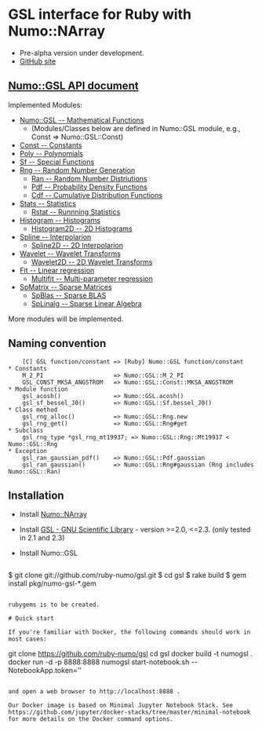 # GSL interface for Ruby with Numo::NArray

* Pre-alpha version under development.
* [GitHub site](https://github.com/ruby-numo/gsl)

## [Numo::GSL API document](http://ruby-numo.github.io/gsl/doc/)

Implemented Modules:

* [Numo::GSL -- Mathematical Functions](http://ruby-numo.github.io/gsl/doc/Numo/GSL.html)
  * (Modules/Classes below are defined in Numo::GSL module, e.g., Const => Numo::GSL::Const)
* [Const -- Constants](http://ruby-numo.github.io/gsl/doc/Numo/GSL/Const.html)
* [Poly -- Polynomials](http://ruby-numo.github.io/gsl/doc/Numo/GSL/Poly.html)
* [Sf -- Special Functions](http://ruby-numo.github.io/gsl/doc/Numo/GSL/Sf.html)
* [Rng -- Random Number Generation](http://ruby-numo.github.io/gsl/doc/Numo/GSL/Rng.html)
  * [Ran -- Random Number Distriutions](http://ruby-numo.github.io/gsl/doc/Numo/GSL/Ran.html)
  * [Pdf -- Probability Density Functions](http://ruby-numo.github.io/gsl/doc/Numo/GSL/Pdf.html)
  * [Cdf -- Cumulative Distribution Functions](http://ruby-numo.github.io/gsl/doc/Numo/GSL/Cdf.html)
* [Stats -- Statistics](http://ruby-numo.github.io/gsl/doc/Numo/GSL/Stats.html)
  * [Rstat -- Runnning Statistics](http://ruby-numo.github.io/gsl/doc/Numo/GSL/Rstat.html)
* [Histogram -- Histograms](http://ruby-numo.github.io/gsl/doc/Numo/GSL/Histogram.html)
  * [Histogram2D -- 2D Histograms](http://ruby-numo.github.io/gsl/doc/Numo/GSL/Histogram2D.html)
* [Spline -- Interpolarion](http://ruby-numo.github.io/gsl/doc/Numo/GSL/Spline.html)
  * [Spline2D -- 2D Interpolarion](http://ruby-numo.github.io/gsl/doc/Numo/GSL/Spline2D.html)
* [Wavelet -- Wavelet Transforms](http://ruby-numo.github.io/gsl/doc/Numo/GSL/Wavelet.html)
  * [Wavelet2D -- 2D Wavelet Transforms](http://ruby-numo.github.io/gsl/doc/Numo/GSL/Wavelet2D.html)
* [Fit -- Linear regression](http://ruby-numo.github.io/gsl/doc/Numo/GSL/Fit.html)
  * [Multifit -- Multi-parameter regression](http://ruby-numo.github.io/gsl/doc/Numo/GSL/Multifit.html)
* [SpMatrix -- Sparse Matrices](http://ruby-numo.github.io/gsl/doc/Numo/GSL/SpMatrix.html)
  * [SpBlas -- Sparse BLAS](http://ruby-numo.github.io/gsl/doc/Numo/GSL/SpBlas.html)
  * [SpLinalg -- Sparse Linear Algebra](http://ruby-numo.github.io/gsl/doc/Numo/GSL/SpLinalg.html)

More modules will be implemented.

## Naming convention

```
    [C] GSL function/constant => [Ruby] Numo::GSL function/constant
* Constants
    M_2_PI                    => Numo::GSL::M_2_PI
    GSL_CONST_MKSA_ANGSTROM   => Numo::GSL::Const::MKSA_ANGSTROM
* Module function
    gsl_acosh()               => Numo::GSL.acosh()
    gsl_sf_bessel_J0()        => Numo::GSL::Sf.bessel_J0()
* Class method
    gsl_rng_alloc()           => Numo::GSL::Rng.new
    gsl_rng_get()             => Numo::GSL::Rng#get
* Subclass
    gsl_rng_type *gsl_rng_mt19937; => Numo::GSL::Rng::Mt19937 < Numo::GSL::Rng
* Exception
    gsl_ran_gaussian_pdf()    => Numo::GSL::Pdf.gaussian
    gsl_ran_gaussian()        => Numo::GSL::Rng#gaussian (Rng includes Numo::GSL::Ran)
```

## Installation

* Install [Numo::NArray](https://github.com/ruby-numo/narray)
* Install [GSL - GNU Scientific Library](http://www.gnu.org/software/gsl/) - version >=2.0, <=2.3. (only tested in 2.1 and 2.3)

* Install Numo::GSL
  ```shell
$ git clone git://github.com/ruby-numo/gsl.git
$ cd gsl
$ rake build
$ gem install pkg/numo-gsl-*.gem
```

rubygems is to be created.

# Quick start

If you're familiar with Docker, the following commands should work in most cases:

```
git clone https://github.com/ruby-numo/gsl
cd gsl
docker build -t numogsl .
docker run -d -p 8888:8888 numogsl start-notebook.sh --NotebookApp.token=''
```

and open a web browser to http://localhost:8888 .

Our Docker image is based on Minimal Jupyter Notebook Stack. See https://github.com/jupyter/docker-stacks/tree/master/minimal-notebook for more details on the Docker command options.
